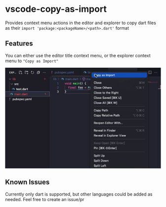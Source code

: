 # vscode-copy-as-import

Provides context menu actions in the editor and explorer to copy dart files as their `import 'package:<packageName>/<path>.dart'` format

## Features

You can either use the editor title context menu, or the explorer context menu to `"Copy as Import"`

![demo](images/demo.gif)

## Known Issues

Currently only dart is supported, but other languages could be added as needed. Feel free to create an issue/pr